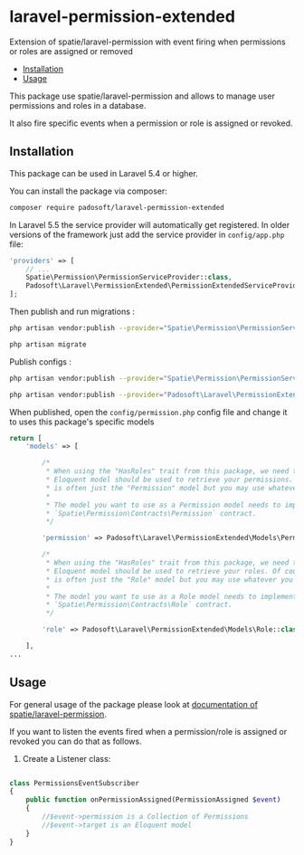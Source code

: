 # laravel-permission-extended
Extension of spatie/laravel-permission with event firing when permissions or roles are assigned or removed

* [Installation](#installation)
* [Usage](#usage)

This package use spatie/laravel-permission and allows to manage user permissions and roles in a database.

It also fire specific events when a permission or role is assigned or revoked.  

## Installation

This package can be used in Laravel 5.4 or higher.

You can install the package via composer:
``` bash
composer require padosoft/laravel-permission-extended
```

In Laravel 5.5 the service provider will automatically get registered. In older versions of the framework just add the service provider in `config/app.php` file:
```php
'providers' => [
    // ...
    Spatie\Permission\PermissionServiceProvider::class,
    Padosoft\Laravel\PermissionExtended\PermissionExtendedServiceProvider::class,
];
```
Then publish and run migrations :

```bash
php artisan vendor:publish --provider="Spatie\Permission\PermissionServiceProvider" --tag="migrations"
```

```bash
php artisan migrate
```
Publish configs :
```bash
php artisan vendor:publish --provider="Spatie\Permission\PermissionServiceProvider" --tag="config"
```
```bash
php artisan vendor:publish --provider="Padosoft\Laravel\PermissionExtended\PermissionExtendedServiceProvider" --tag="config"
```
When published, open the `config/permission.php` config file and change it to uses
this package's specific models 
```php
return [
    'models' => [

        /*
         * When using the "HasRoles" trait from this package, we need to know which
         * Eloquent model should be used to retrieve your permissions. Of course, it
         * is often just the "Permission" model but you may use whatever you like.
         *
         * The model you want to use as a Permission model needs to implement the
         * `Spatie\Permission\Contracts\Permission` contract.
         */

        'permission' => Padosoft\Laravel\PermissionExtended\Models\Permission::class,

        /*
         * When using the "HasRoles" trait from this package, we need to know which
         * Eloquent model should be used to retrieve your roles. Of course, it
         * is often just the "Role" model but you may use whatever you like.
         *
         * The model you want to use as a Role model needs to implement the
         * `Spatie\Permission\Contracts\Role` contract.
         */

        'role' => Padosoft\Laravel\PermissionExtended\Models\Role::class,

    ],
...
```

## Usage
For general usage of the package please look at [documentation of spatie/laravel-permission](https://github.com/spatie/laravel-permission/).

If you want to listen the events fired when a permission/role is assigned or revoked you can do that as follows.

1) Create a Listener class:
```php

class PermissionsEventSubscriber
{
    public function onPermissionAssigned(PermissionAssigned $event)
    {
        //$event->permission is a Collection of Permissions
        //$event->target is an Eloquent model 
    }
}
```
